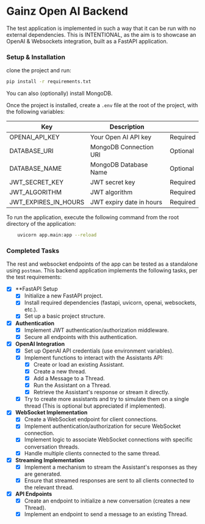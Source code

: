 # Gainz Open AI Backend

The test application is implemented in such a way that it can be run with no external dependencies. 
This is INTENTIONAL, as the aim is to showcase an OpenAI & Websockets integration, built as a FastAPI application.

### Setup & Installation
clone the project and run:
```sh
pip install -r requirements.txt
```

You can also (optionally) install MongoDB.

Once the project is installed, create a `.env` file at the root of the project, with the following variables:

| Key                      | Description                    |          |
|--------------------------|--------------------------------|----------|
| OPENAI_API_KEY           | Your Open AI API key           | Required |
| DATABASE_URI             | MongoDB Connection URI         | Optional |
| DATABASE_NAME            | MongoDB Database Name          | Optional |
| JWT_SECRET_KEY           | JWT secret key                 | Required |
| JWT_ALGORITHM            | JWT algorithm                  | Required |
| JWT_EXPIRES_IN_HOURS     | JWT expiry date in hours       | Required |

To run the application, execute the following command from the root directory of the application:
```sh
    uvicorn app.main:app --reload
```

### Completed Tasks
The rest and websocket endpoints of the app can be tested as a standalone using `postman`. 
This backend application implements the following tasks, per the test requirements:

- [x] **FastAPI Setup
  - [x] Initialize a new FastAPI project.
  - [x] Install required dependencies (fastapi, uvicorn, openai, websockets, etc.).
  - [x] Set up a basic project structure.
  
- [x] **Authentication**
  - [x] Implement JWT authentication/authorization middleware.
  - [x] Secure all endpoints with this authentication.
  
- [x] **OpenAI Integration**
  - [x] Set up OpenAI API credentials (use environment variables).
  - [x] Implement functions to interact with the Assistants API:
    - [x] Create or load an existing Assistant.
    - [x] Create a new thread.
    - [x] Add a Message to a Thread.
    - [x] Run the Assistant on a Thread.
    - [x] Retrieve the Assistant's response or stream it directly.
  - [x] Try to create more assistants and try to simulate them on a single thread (This is optional but appreciated if implemented).

- [x] **WebSocket Implementation**
  - [x] Create a WebSocket endpoint for client connections.
  - [x] Implement authentication/authorization for secure WebSocket connection.
  - [x] Implement logic to associate WebSocket connections with specific conversation threads.
  - [x] Handle multiple clients connected to the same thread.

- [x] **Streaming Implementation**
  - [x] Implement a mechanism to stream the Assistant's responses as they are generated.
  - [x] Ensure that streamed responses are sent to all clients connected to the relevant thread.

- [x] **API Endpoints**
  - [x] Create an endpoint to initialize a new conversation (creates a new Thread).
  - [x] Implement an endpoint to send a message to an existing Thread.